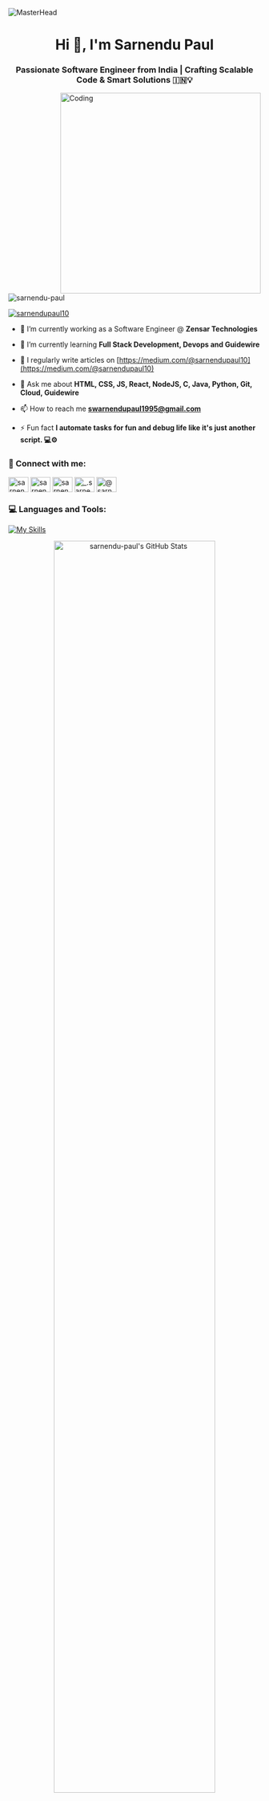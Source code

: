 ![MasterHead](https://user-images.githubusercontent.com/10498744/210012254-234538ff-d198-48aa-8964-37e6fd45d227.gif)
<h1 align="center">Hi 👋, I'm Sarnendu Paul</h1>
<h3 align="center">Passionate Software Engineer from India | Crafting Scalable Code & Smart Solutions 🇮🇳💡</h3>
<img align="right" alt="Coding" width="400" src="https://cdn.dribbble.com/users/1162077/screenshots/3848914/programmer.gif">

<p align="left"> <img src="https://komarev.com/ghpvc/?username=sarnendu-paul&label=Profile%20views&color=0e75b6&style=flat" alt="sarnendu-paul" /> </p>

<p align="left"> <a href="https://twitter.com/sarnendupaul10" target="blank"><img src="https://img.shields.io/twitter/follow/sarnendupaul10?logo=twitter&style=for-the-badge" alt="sarnendupaul10" /></a> </p>

- 🔭 I’m currently working as a Software Engineer @ **Zensar Technologies**

- 🌱 I’m currently learning **Full Stack Development, Devops and Guidewire**

- 📝 I regularly write articles on [https://medium.com/@sarnendupaul10](https://medium.com/@sarnendupaul10)

- 💬 Ask me about **HTML, CSS, JS, React, NodeJS, C, Java, Python, Git, Cloud, Guidewire**

- 📫 How to reach me **swarnendupaul1995@gmail.com**

- ⚡ Fun fact **I automate tasks for fun and debug life like it's just another script. 💻⚙️**

<h3 align="left">🔗 Connect with me:</h3>
<p align="left">
<a href="https://twitter.com/sarnendupaul10" target="blank"><img align="center" src="https://raw.githubusercontent.com/rahuldkjain/github-profile-readme-generator/master/src/images/icons/Social/twitter.svg" alt="sarnendupaul10" height="30" width="40" /></a>
<a href="https://linkedin.com/in/sarnendu-paul-a99886220" target="blank"><img align="center" src="https://raw.githubusercontent.com/rahuldkjain/github-profile-readme-generator/master/src/images/icons/Social/linked-in-alt.svg" alt="sarnendu-paul-a99886220" height="30" width="40" /></a>
<a href="https://fb.com/sarnendu.paul.10" target="blank"><img align="center" src="https://raw.githubusercontent.com/rahuldkjain/github-profile-readme-generator/master/src/images/icons/Social/facebook.svg" alt="sarnendu.paul.10" height="30" width="40" /></a>
<a href="https://instagram.com/_.sarnendu_paul._" target="blank"><img align="center" src="https://raw.githubusercontent.com/rahuldkjain/github-profile-readme-generator/master/src/images/icons/Social/instagram.svg" alt="_.sarnendu_paul._" height="30" width="40" /></a>
<a href="https://medium.com/@sarnendupaul10" target="blank"><img align="center" src="https://raw.githubusercontent.com/rahuldkjain/github-profile-readme-generator/master/src/images/icons/Social/medium.svg" alt="@sarnendupaul10" height="30" width="40" /></a>
</p>

<!-- Languages and Tools -->

<h3 align="left">💻 Languages and Tools:</h3>

[![My Skills](https://skillicons.dev/icons?i=aws,azure,gcp,kubernetes,docker,firebase,jenkins,tensorflow,terraform,git,bash,c,cpp,py,java,spring,go,matlab,maven,html,css,js,ts,react,nextjs,threejs,express,nodejs,mongodb,babel,tailwind,vite,wordpress,mysql,postgres,opencv,vim,npm,pnpm,yarn,powershell,nginx,bitbucket,bootstrap,cloudflare,codepen,devto,idea,webstorm,eclipse,pycharm,anaconda,pytorch,figma,ps,visualstudio,vscode,postman,prometheus,replit,svg,gherkin,netlify,heroku,vercel,windows,linux,ai,gmail,instagram,linkedin,twitter,discord,github,stackoverflow&perline=19&theme=dark)](https://skillicons.dev)

<div align="center">
	<img src="https://github-readme-stats.vercel.app/api?username=sarnendu-paul&theme=merko&show_icons=true&hide_border=false&count_private=false" alt="sarnendu-paul's GitHub Stats" width="80%" />	
</div>

<div align="center">
	<img src="https://streak-stats.demolab.com?user=sarnendu-paul&theme=merko&hide_border=false" alt="sarnendu-paul's GitHub Stats" width="80%" />
</div>

<div align="center">
	<img src="https://github-readme-stats.vercel.app/api/top-langs/?username=sarnendu-paul&theme=merko&show_icons=true&hide_border=false&layout=compact" alt="sarnendu-paul's GitHub Stats" width="100%" />
</div>


[![sarnendu-paul's github activity graph](https://github-readme-activity-graph.vercel.app/graph?username=sarnendu-paul&bg_color=0a0f0b&color=f6f8fa&line=abd200&point=f6f8fa&area=true&hide_border=true)](https://github.com/ashutosh00710/github-readme-activity-graph)

<!-- GitHub Trophies-->
<h3 align="left">🏆 GitHub Trophies:</h3>
<p align="left"> <a href="https://github.com/ryo-ma/github-profile-trophy"><img src="https://github-profile-trophy.vercel.app/?username=sarnendu-paul&theme=gruvbox" alt="sarnendu-paul" /></a> </p>

<!-- Holopin Badges -->
<h3 align="left">⭐ Holopin Badges:</h3>

[![An image of @sarnendupaul10's Holopin badges, which is a link to view their full Holopin profile](https://holopin.me/sarnendupaul10)](https://holopin.io/@sarnendupaul10)
